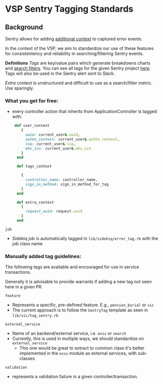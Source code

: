 
# VSP Sentry Tagging Standards

## Background

Sentry allows for adding [additional context](https://docs.sentry.io/enriching-error-data/context/?platform=ruby) to captured error events. 

In the context of the VSP, we aim to standardize our use of these features for consistentency and reliability in searching/filtering Sentry events.

**Definitions**
*Tags* are key/value pairs which generate breakdowns charts and [search filters](http://sentry.vfs.va.gov/vets-gov/platform-api-production/?query=is%3Aunresolved+backend_service%3Aevss). You can see all tags for the given Sentry project [here](http://sentry.vfs.va.gov/settings/vets-gov/projects/platform-api-production/tags/). Tags will also be used in the Sentry alert sent to Slack.

*Extra* context is unstructured and difficult to use as a search/filter metric. Use sparingly.



### What you get for free:
- every controller action that inherits from ApplicationController is tagged with:
    ```ruby
     def user_context
        {
          uuid: current_user&.uuid,
          authn_context: current_user&.authn_context,
          loa: current_user&.loa,
          mhv_icn: current_user&.mhv_icn
        }
      end

      def tags_context

        {
          controller_name: controller_name,
          sign_in_method: sign_in_method_for_tag
        }
      end

      def extra_context
        {
          request_uuid: request.uuid
        }
      end
    ```

`job`
- Sidekiq job is automatically tagged in `lib/sidekiq/error_tag.rb` with the job class name

### Manually added tag guidelines:

The following tags are available and encouraged for use in service transactions. 

Generally it is advisable to provide warrants if adding a new tag not seen here in a given PR.

`feature`
  - Represents a specific, pre-defined feature. E.g., `pension_burial` or  `vic`
  - The current approach is to follow the `SentryTag` template as seen in `lib/vic/tag_sentry.rb`

`external_service` 
  - Name of an backend/external service, i.e. `evss` or `search`
  - Currently, this is used in multiple ways, we should standardize on `external_service`
      - This one would be great to extract to common class it's better implemented in the `evss` module as external services, with sub-classes
 
`validation` 
  - represents a validation failure in a given controller/transaction. 
